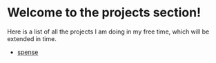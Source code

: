 # Welcome to the projects section!
Here is a list of all the projects I am doing in my free time, which will be extended in time.  

* [spense](spense/index.html)

